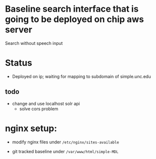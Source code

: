 # Baseline search interface that is going to be deployed on chip aws server
Search without speech input

# Status
* Deployed on ip; waiting for mapping to subdomain of simple.unc.edu

## todo
* change and use localhost solr api
	* solve cors problem 

# nginx setup:
* modify nginx files under `/etc/nginx/sites-available`

* git tracked baseline under `/var/www/html/simple-MDL`
